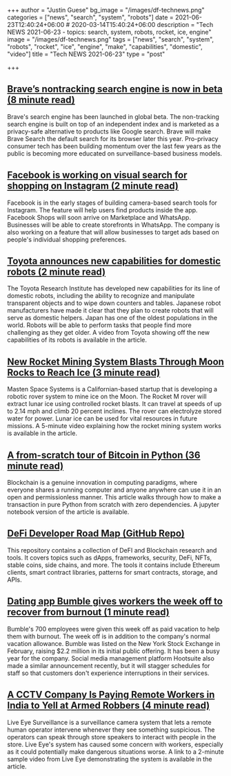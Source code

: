 +++
author = "Justin Guese"
bg_image = "/images/df-technews.png"
categories = ["news", "search", "system", "robots"]
date = 2021-06-23T12:40:24+06:00 # 2020-03-14T15:40:24+06:00
description = "Tech NEWS 2021-06-23 - topics: search, system, robots, rocket, ice, engine"
image = "/images/df-technews.png"
tags = ["news", "search", "system", "robots", "rocket", "ice", "engine", "make", "capabilities", "domestic", "video"]
title = "Tech NEWS 2021-06-23"
type = "post"

+++

## [Brave’s nontracking search engine is now in beta (8 minute read)](https://techcrunch.com/2021/06/22/braves-non-tracking-search-engine-is-now-in-beta/)

Brave's search engine has been launched in global beta. The non-tracking search engine is built on top of an independent index and is marketed as a privacy-safe alternative to products like Google search. Brave will make Brave Search the default search for its browser later this year. Pro-privacy consumer tech has been building momentum over the last few years as the public is becoming more educated on surveillance-based business models.

## [Facebook is working on visual search for shopping on Instagram (2 minute read)](https://www.engadget.com/facebook-visual-search-instagram-shopping-190323553.html)

Facebook is in the early stages of building camera-based search tools for Instagram. The feature will help users find products inside the app. Facebook Shops will soon arrive on Marketplace and WhatsApp. Businesses will be able to create storefronts in WhatsApp. The company is also working on a feature that will allow businesses to target ads based on people's individual shopping preferences.

## [Toyota announces new capabilities for domestic robots (2 minute read)](https://techxplore.com/news/2021-06-toyota-capabilities-domestic-robots.html)

The Toyota Research Institute has developed new capabilities for its line of domestic robots, including the ability to recognize and manipulate transparent objects and to wipe down counters and tables. Japanese robot manufacturers have made it clear that they plan to create robots that will serve as domestic helpers. Japan has one of the oldest populations in the world. Robots will be able to perform tasks that people find more challenging as they get older. A video from Toyota showing off the new capabilities of its robots is available in the article.

## [New Rocket Mining System Blasts Through Moon Rocks to Reach Ice (3 minute read)](https://interestingengineering.com/new-rocket-mining-system-blasts-through-moon-rocks-to-reach-ice)

Masten Space Systems is a Californian-based startup that is developing a robotic rover system to mine ice on the Moon. The Rocket M rover will extract lunar ice using controlled rocket blasts. It can travel at speeds of up to 2.14 mph and climb 20 percent inclines. The rover can electrolyze stored water for power. Lunar ice can be used for vital resources in future missions. A 5-minute video explaining how the rocket mining system works is available in the article.

## [A from-scratch tour of Bitcoin in Python (36 minute read)](https://bit.ly/3jio4i7/1/0100017a38574920-8374a991-a5e1-474a-8259-23ed5789e987-000000/_IFG7uXQy5qWUoXdkiriFn6WoalWdxZLvrFM4bV7w4g=198)

Blockchain is a genuine innovation in computing paradigms, where everyone shares a running computer and anyone anywhere can use it in an open and permissionless manner. This article walks through how to make a transaction in pure Python from scratch with zero dependencies. A jupyter notebook version of the article is available.

## [DeFi Developer Road Map (GitHub Repo)](https://github.com/OffcierCia/DeFi-Developer-Road-Map)

This repository contains a collection of DeFI and Blockchain research and tools. It covers topics such as dApps, frameworks, security, DeFi, NFTs, stable coins, side chains, and more. The tools it contains include Ethereum clients, smart contract libraries, patterns for smart contracts, storage, and APIs.

## [Dating app Bumble gives workers the week off to recover from burnout (1 minute read)](https://www.cnbc.com/2021/06/22/dating-app-bumble-gives-workers-the-week-off-to-recover-from-burnout.html)

Bumble's 700 employees were given this week off as paid vacation to help them with burnout. The week off is in addition to the company's normal vacation allowance. Bumble was listed on the New York Stock Exchange in February, raising $2.2 million in its initial public offering. It has been a busy year for the company. Social media management platform Hootsuite also made a similar announcement recently, but it will stagger schedules for staff so that customers don't experience interruptions in their services.

## [A CCTV Company Is Paying Remote Workers in India to Yell at Armed Robbers (4 minute read)](https://www.vice.com/en/article/4avnnn/a-cctv-company-is-paying-remote-workers-in-india-to-yell-at-armed-robbers)

Live Eye Surveillance is a surveillance camera system that lets a remote human operator intervene whenever they see something suspicious. The operators can speak through store speakers to interact with people in the store. Live Eye's system has caused some concern with workers, especially as it could potentially make dangerous situations worse. A link to a 2-minute sample video from Live Eye demonstrating the system is available in the article.

